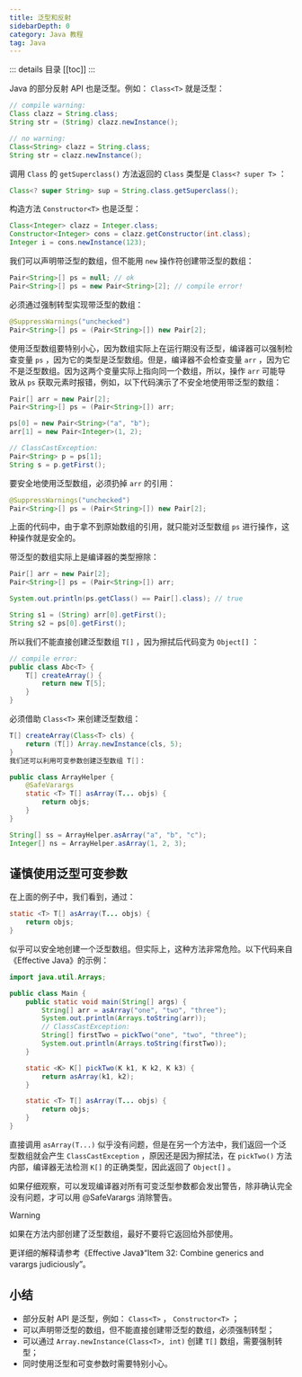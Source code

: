 ```yaml
---
title: 泛型和反射
sidebarDepth: 0
category: Java 教程
tag: Java
---
```


::: details 目录
[[toc]]
:::


Java 的部分反射 API 也是泛型。例如： `Class<T>` 就是泛型：

```java
// compile warning:
Class clazz = String.class;
String str = (String) clazz.newInstance();

// no warning:
Class<String> clazz = String.class;
String str = clazz.newInstance();
```


调用 `Class` 的 `getSuperclass()` 方法返回的 `Class` 类型是 `Class<? super T>` ：

```java
Class<? super String> sup = String.class.getSuperclass();
```

构造方法 `Constructor<T>` 也是泛型：

```java
Class<Integer> clazz = Integer.class;
Constructor<Integer> cons = clazz.getConstructor(int.class);
Integer i = cons.newInstance(123);
```

我们可以声明带泛型的数组，但不能用 `new` 操作符创建带泛型的数组：

```java
Pair<String>[] ps = null; // ok
Pair<String>[] ps = new Pair<String>[2]; // compile error!
```

必须通过强制转型实现带泛型的数组：

```java
@SuppressWarnings("unchecked")
Pair<String>[] ps = (Pair<String>[]) new Pair[2];
```

使用泛型数组要特别小心，因为数组实际上在运行期没有泛型，编译器可以强制检查变量 `ps` ，因为它的类型是泛型数组。但是，编译器不会检查变量 `arr` ，因为它不是泛型数组。因为这两个变量实际上指向同一个数组，所以，操作 `arr` 可能导致从 `ps` 获取元素时报错，例如，以下代码演示了不安全地使用带泛型的数组：

```java
Pair[] arr = new Pair[2];
Pair<String>[] ps = (Pair<String>[]) arr;

ps[0] = new Pair<String>("a", "b");
arr[1] = new Pair<Integer>(1, 2);

// ClassCastException:
Pair<String> p = ps[1];
String s = p.getFirst();
```

要安全地使用泛型数组，必须扔掉 `arr` 的引用：

```java
@SuppressWarnings("unchecked")
Pair<String>[] ps = (Pair<String>[]) new Pair[2];
```

上面的代码中，由于拿不到原始数组的引用，就只能对泛型数组 `ps` 进行操作，这种操作就是安全的。

带泛型的数组实际上是编译器的类型擦除：

```java
Pair[] arr = new Pair[2];
Pair<String>[] ps = (Pair<String>[]) arr;

System.out.println(ps.getClass() == Pair[].class); // true

String s1 = (String) arr[0].getFirst();
String s2 = ps[0].getFirst();
```

所以我们不能直接创建泛型数组 `T[]` ，因为擦拭后代码变为 `Object[]` ：

```java
// compile error:
public class Abc<T> {
    T[] createArray() {
        return new T[5];
    }
}
```

必须借助 `Class<T>` 来创建泛型数组：

```java
T[] createArray(Class<T> cls) {
    return (T[]) Array.newInstance(cls, 5);
}
我们还可以利用可变参数创建泛型数组 T[]：

public class ArrayHelper {
    @SafeVarargs
    static <T> T[] asArray(T... objs) {
        return objs;
    }
}

String[] ss = ArrayHelper.asArray("a", "b", "c");
Integer[] ns = ArrayHelper.asArray(1, 2, 3);
```


## 谨慎使用泛型可变参数

在上面的例子中，我们看到，通过：

```java
static <T> T[] asArray(T... objs) {
    return objs;
}
```

似乎可以安全地创建一个泛型数组。但实际上，这种方法非常危险。以下代码来自《Effective Java》的示例：


```java
import java.util.Arrays;

public class Main {
    public static void main(String[] args) {
        String[] arr = asArray("one", "two", "three");
        System.out.println(Arrays.toString(arr));
        // ClassCastException:
        String[] firstTwo = pickTwo("one", "two", "three");
        System.out.println(Arrays.toString(firstTwo));
    }

    static <K> K[] pickTwo(K k1, K k2, K k3) {
        return asArray(k1, k2);
    }

    static <T> T[] asArray(T... objs) {
        return objs;
    }
}
```

直接调用 `asArray(T...)` 似乎没有问题，但是在另一个方法中，我们返回一个泛型数组就会产生 `ClassCastException` ，原因还是因为擦拭法，在 `pickTwo()` 方法内部，编译器无法检测 `K[]` 的正确类型，因此返回了 `Object[]` 。

如果仔细观察，可以发现编译器对所有可变泛型参数都会发出警告，除非确认完全没有问题，才可以用 @SafeVarargs 消除警告。

> [!WARNING]
> 如果在方法内部创建了泛型数组，最好不要将它返回给外部使用。


更详细的解释请参考《Effective Java》“Item 32: Combine generics and varargs judiciously”。


## 小结

- 部分反射 API 是泛型，例如： `Class<T>` ， `Constructor<T>` ；
- 可以声明带泛型的数组，但不能直接创建带泛型的数组，必须强制转型；
- 可以通过 `Array.newInstance(Class<T>, int)` 创建 `T[]` 数组，需要强制转型；
- 同时使用泛型和可变参数时需要特别小心。

